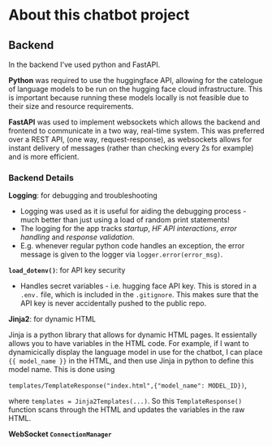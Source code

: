 # About this chatbot project

## Backend

In the backend I've used python and FastAPI.

**Python** was required to use the huggingface API, allowing for the catelogue of language models to be run on the hugging face cloud infrastructure. This is important because running these models locally is not feasible due to their size and resource requirements.

**FastAPI** was used to implement websockets which allows the backend and frontend to communicate in a two way, real-time system. This was preferred over a REST API, (one way, request-response), as websockets allows for instant delivery of messages (rather than checking every 2s for example) and is more efficient.

### Backend Details

**Logging**: for debugging and troubleshooting

-   Logging was used as it is useful for aiding the debugging process - much better than just using a load of random print statements!
-   The logging for the app tracks _startup_, _HF API interactions_, _error handling_ and _response validation_.
-   E.g. whenever regular python code handles an exception, the error message is given to the logger via `logger.error(error_msg)`.

**`load_dotenv()`**: for API key security

-   Handles secret variables - i.e. hugging face API key. This is stored in a `.env.` file, which is included in the `.gitignore`. This makes sure that the API key is never accidentally pushed to the public repo.

**Jinja2**: for dynamic HTML

Jinja is a python library that allows for dynamic HTML pages. It essientally allows you to have variables in the HTML code. For example, if I want to dynamicically display the language model in use for the chatbot, I can place `{{ model_name }}` in the HTML, and then use Jinja in python to define this model name. This is done using

`templates/TemplateResponse("index.html",{"model_name": MODEL_ID})`,

where `templates = Jinja2Templates(...)`. So this `TemplateResponse()` function scans through the HTML and updates the variables in the raw HTML.

**WebSocket `ConnectionManager`**

